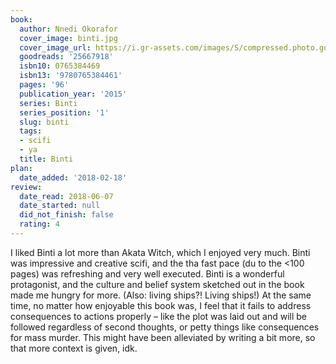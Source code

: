 ```yaml
---
book:
  author: Nnedi Okorafor
  cover_image: binti.jpg
  cover_image_url: https://i.gr-assets.com/images/S/compressed.photo.goodreads.com/books/1433804020l/25667918._SX98_.jpg
  goodreads: '25667918'
  isbn10: 0765384469
  isbn13: '9780765384461'
  pages: '96'
  publication_year: '2015'
  series: Binti
  series_position: '1'
  slug: binti
  tags:
  - scifi
  - ya
  title: Binti
plan:
  date_added: '2018-02-18'
review:
  date_read: 2018-06-07
  date_started: null
  did_not_finish: false
  rating: 4
---
```


I liked Binti a lot more than Akata Witch, which I enjoyed very much. Binti was impressive and creative scifi, and the tha fast pace (du to the &lt;100 pages) was refreshing and very well executed. Binti is a wonderful protagonist, and the culture and belief system sketched out in the book made me hungry for more. (Also: living ships?! Living ships!)
At the same time, no matter how enjoyable this book was, I feel that it fails to address consequences to actions properly – like the plot was laid out and will be followed regardless of second thoughts, or petty things like consequences for mass murder. This might have been alleviated by writing a bit more, so that more context is given, idk.

